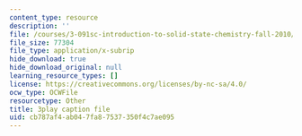 ```yaml
---
content_type: resource
description: ''
file: /courses/3-091sc-introduction-to-solid-state-chemistry-fall-2010/cb787af4ab047fa87537350f4c7ae095_up3zP2z81SE.srt
file_size: 77304
file_type: application/x-subrip
hide_download: true
hide_download_original: null
learning_resource_types: []
license: https://creativecommons.org/licenses/by-nc-sa/4.0/
ocw_type: OCWFile
resourcetype: Other
title: 3play caption file
uid: cb787af4-ab04-7fa8-7537-350f4c7ae095
---
```

